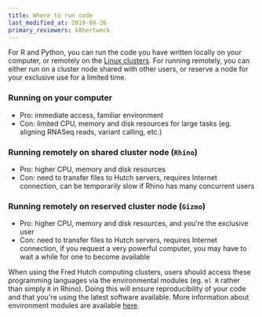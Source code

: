 ```yaml
---
title: Where to run code
last_modified_at: 2019-09-26
primary_reviewers: k8hertweck
---
```



For R and Python, you can run the code you have written locally on your computer, or remotely on the [Linux clusters](/scicomputing/compute_platforms/). For running remotely, you can either run on a cluster node shared with other users, or reserve a node for your exclusive use for a limited time.

### Running on your computer
- Pro: immediate access, familiar environment
- Con: limited CPU, memory and disk resources for large tasks (eg. aligning RNASeq reads, variant calling, etc.)

### Running remotely on shared cluster node (`Rhino`)
- Pro: higher CPU, memory and disk resources
- Con: need to transfer files to Hutch servers, requires Internet connection, can be temporarily slow if Rhino has many concurrent users

### Running remotely on reserved cluster node (`Gizmo`)
- Pro: higher CPU, memory and disk resources, and you're the exclusive user
- Con: need to transfer files to Hutch servers, requires Internet connection, if you request a very powerful computer, you may have to wait a while for one to become available

When using the Fred Hutch computing clusters, users should access these programming languages via the environmental modules (eg. `ml R` rather than simply `R` in Rhino). Doing this will ensure reproducibility of your code and that you're using the latest software available. More information about environment modules are available [here](/scicomputing/compute_environments/).
